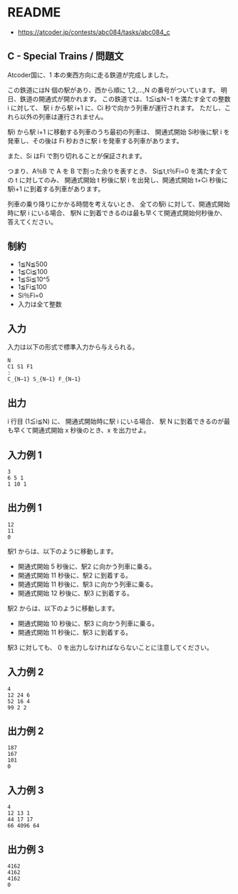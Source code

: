 # README
- <https://atcoder.jp/contests/abc084/tasks/abc084_c>
## C - Special Trains / 問題文
Atcoder国に、1 本の東西方向に走る鉄道が完成しました。

この鉄道にはN 個の駅があり、西から順に 1,2,...,N の番号がついています。
明日、鉄道の開通式が開かれます。
この鉄道では、1≦i≦N−1 を満たす全ての整数 i に対して、
駅 i から駅 i+1 に、Ci​ 秒で向かう列車が運行されます。
ただし、これら以外の列車は運行されません。

駅i から駅 i+1 に移動する列車のうち最初の列車は、
開通式開始 Si​ 秒後に駅 i を発車し、その後は Fi​ 秒おきに駅 i を発車する列車があります。

また、Si​ はFi​ で割り切れることが保証されます。

つまり、A％B で A を B で割った余りを表すとき、
Si​≦t,t％Fi​=0 を満たす全ての t に対してのみ、
開通式開始 t 秒後に駅 i を出発し、開通式開始 t+Ci​ 秒後に駅i+1 に到着する列車があります。

列車の乗り降りにかかる時間を考えないとき、
全ての駅i に対して、開通式開始時に駅 i にいる場合、
駅N に到着できるのは最も早くて開通式開始何秒後か、答えてください。
## 制約
- 1≦N≦500
- 1≦Ci​≦100
- 1≦Si​≦10^5
- 1≦Fi​≦100
- Si​％Fi​=0
- 入力は全て整数
## 入力
入力は以下の形式で標準入力から与えられる。

```
N
C1​ S1​ F1
:
C_{N−1} S_{N−1​} F_{N−1​}
```
## 出力
i 行目 (1≦i≦N) に、
開通式開始時に駅 i にいる場合、
駅 N に到着できるのが最も早くて開通式開始 x 秒後のとき、x を出力せよ。
## 入力例 1
```
3
6 5 1
1 10 1
```
## 出力例 1
```
12
11
0
```

駅1 からは、以下のように移動します。

- 開通式開始 5 秒後に、駅2 に向かう列車に乗る。
- 開通式開始 11 秒後に、駅2 に到着する。
- 開通式開始 11 秒後に、駅3 に向かう列車に乗る。
- 開通式開始 12 秒後に、駅3 に到着する。

駅2 からは、以下のように移動します。

- 開通式開始 10 秒後に、駅3 に向かう列車に乗る。
- 開通式開始 11 秒後に、駅3 に到着する。

駅3 に対しても、
0 を出力しなければならないことに注意してください。
## 入力例 2
```
4
12 24 6
52 16 4
99 2 2
```
## 出力例 2
```
187
167
101
0
```
## 入力例 3
```
4
12 13 1
44 17 17
66 4096 64
```
## 出力例 3
```
4162
4162
4162
0
```
